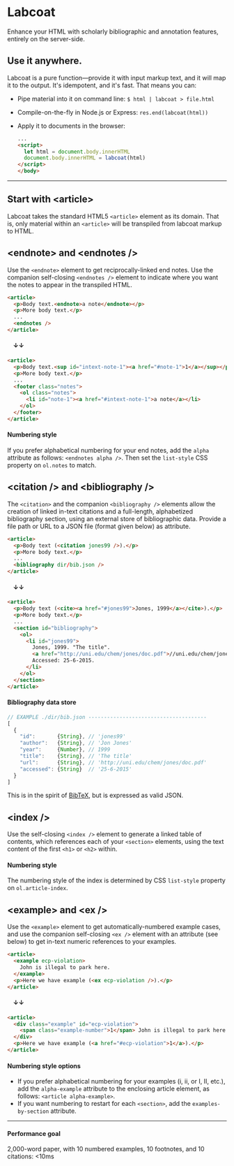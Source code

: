 # Labcoat
Enhance your HTML with scholarly bibliographic and annotation features, entirely on the server-side.

## Use it anywhere.
Labcoat is a pure function&#8212;provide it with input markup text, and it will map it to the output. It's idempotent, and it's fast. That means you can:

* Pipe material into it on command line: `$ html | labcoat > file.html`

* Compile-on-the-fly in Node.js or Express: `res.end(labcoat(html))`

* Apply it to documents in the browser: 

    ```html
    ...
    <script>
      let html = document.body.innerHTML
      document.body.innerHTML = labcoat(html)
    </script>
    </body>
    ```

<hr>

## Start with &lt;article>
Labcoat takes the standard HTML5 `<article>` element as its domain. That is, only material within an `<article>` will be transpiled from labcoat markup to HTML.

## &lt;endnote> and &lt;endnotes />
Use the `<endnote>` element to get reciprocally-linked end notes. Use the companion self-closing `<endnotes />` element to indicate where you want the notes to appear in the transpiled HTML.

```html
<article>
  <p>Body text.<endnote>a note</endnote></p>
  <p>More body text.</p>
  ...
  <endnotes />
</article>
```
#### &nbsp;&nbsp;&nbsp;&nbsp;&darr;&darr;

```html
<article>
  <p>Body text.<sup id="intext-note-1"><a href="#note-1">1</a></sup></p>
  <p>More body text.</p>
  ...
  <footer class="notes">
    <ol class="notes">
      <li id="note-1"><a href="#intext-note-1">a note</a></li>
    </ol>
  </footer>
</article>
```

#### Numbering style
If you prefer alphabetical numbering for your end notes, add the `alpha` attribute as follows: `<endnotes alpha />`. Then set the `list-style` CSS property on `ol.notes` to match.

## &lt;citation /> and &lt;bibliography />
The `<citation>` and the companion `<bibliography />` elements allow the creation of linked in-text citations and a full-length, alphabetized bibliography section, using an external store of bibliographic data. Provide a file path or URL to a JSON file (format given below) as attribute.

```html
<article>
  <p>Body text (<citation jones99 />).</p>
  <p>More body text.</p>
  ...
  <bibliography dir/bib.json />
</article>
```

#### &nbsp;&nbsp;&nbsp;&nbsp;&darr;&darr;

```html
<article>
  <p>Body text (<cite><a href="#jones99">Jones, 1999</a></cite>).</p>
  <p>More body text.</p>
  ...
  <section id="bibliography">
    <ol>
      <li id="jones99">
        Jones, 1999. "The title". 
        <a href="http://uni.edu/chem/jones/doc.pdf">//uni.edu/chem/jones/doc.pdf</a>. 
        Accessed: 25-6-2015.
      </li>
    </ol>
  </section>
</article>
```

#### Bibliography data store
```js
// EXAMPLE ./dir/bib.json --------------------------------------
[
  {
    "id":       {String}, // 'jones99'
    "author":   {String}, // 'Jon Jones'
    "year":     {Number}, // 1999
    "title":    {String}, // 'The title'
    "url":      {String}, // 'http://uni.edu/chem/jones/doc.pdf'
    "accessed": {String}  // '25-6-2015'
  }
]
```
This is in the spirit of [BibTeX](http://www.bibtex.org/), but is expressed as valid JSON.

## &lt;index />
Use the self-closing `<index />` element to generate a linked table of contents, which references each of your `<section>` elements, using the text content of the first `<h1>` or `<h2>` within.

#### Numbering style
The numbering style of the index is determined by CSS `list-style` property on `ol.article-index`.

## &lt;example> and &lt;ex />
Use the `<example>` element to get automatically-numbered example cases, and use the companion self-closing `<ex />` element with an attribute (see below) to get in-text numeric references to your examples.

```html
<article>
  <example ecp-violation>
    John is illegal to park here.
  </example>
  <p>Here we have example (<ex ecp-violation />).</p>
</article>
```

#### &nbsp;&nbsp;&nbsp;&nbsp;&darr;&darr;

```html
<article>
  <div class="example" id="ecp-violation">
    <span class="example-number">1</span> John is illegal to park here.
  </div>
  <p>Here we have example (<a href="#ecp-violation">1</a>).</p>
</article>
```
#### Numbering style options
* If you prefer alphabetical numbering for your examples (i, ii, or I, II, etc.), add the `alpha-example` attribute to the enclosing article element, as follows: `<article alpha-example>`.
* If you want numbering to restart for each `<section>`, add the `examples-by-section` attribute.

<hr>

#### Performance goal
2,000-word paper, with 10 numbered examples, 10 footnotes, and 10 citations: <10ms
